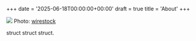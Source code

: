 +++
date = '2025-06-18T00:00:00+00:00'
draft = true
title = 'About'
+++

![](/img/wallaby.jpg)
Photo: [wirestock](https://www.freepik.com/photos/kangaroo)

struct struct struct.

